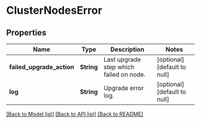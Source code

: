 # ClusterNodesError

## Properties
Name | Type | Description | Notes
------------ | ------------- | ------------- | -------------
**failed_upgrade_action** | **String** | Last upgrade step which failed on node. | [optional] [default to null]
**log** | **String** | Upgrade error log. | [optional] [default to null]

[[Back to Model list]](../README.md#documentation-for-models) [[Back to API list]](../README.md#documentation-for-api-endpoints) [[Back to README]](../README.md)


